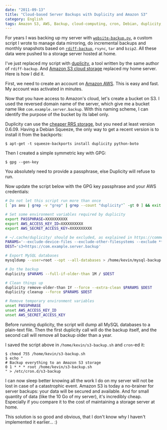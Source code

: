 ```yaml
---
date: "2011-09-13"
title: "Cloud-based Server Backups with Duplicity and Amazon S3"
category: English
tags: Amazon S3, AWS, Backup, cloud-computing, cron, Debian, duplicity, Linux, MySQL, SQL, shell, Debian Squeeze, storage
---
```


For years I was backing up my server with [`website-backup.py`](https://github.com/kdeldycke/scripts/blob/master/website-backup.py), a custom script I wrote to manage data mirroring, do incremental backups and monthly snapshots based on [`rdiff-backup`](https://www.nongnu.org/rdiff-backup/), `rsync`, `tar` and `bzip2`. All these data were pushed to a storage server hosted at home.

I've just replaced my script with [duplicity](https://duplicity.nongnu.org), a tool written by the same author of `rdiff-backup`. And [Amazon S3 cloud storage](https://aws.amazon.com/s3/) replaced my home server. Here is how I did it.

First, we need to create an account on [Amazon AWS](https://aws.amazon.com). This is easy and fast. My account was activated in minutes.

Now that you have access to Amazon's cloud, let's create a bucket on S3. I used the reversed domain name of the server, which give me a bucket name like `com.example.server.backup`. With this naming scheme, I can identify the purpose of the bucket by its label only.

Duplicity can use the [cheaper RRS storage](https://aws.amazon.com/about-aws/whats-new/2010/05/19/announcing-amazon-s3-reduced-redundancy-storage/), but you need at least version 0.6.09. Having a Debian Squeeze, the only way to get a recent version is to install it from the backports:

```shell-session
$ apt-get -t squeeze-backports install duplicity python-boto
```

Then I created a simple symmetric key with GPG:

```shell-session
$ gpg --gen-key
```

You absolutely need to provide a passphrase, else Duplicity will refuse to run.

Now update the script below with the GPG key passphrase and your AWS credentials:

```sh
# Do not let this script run more than once
[ `ps axu | grep -v "grep" | grep --count "duplicity"` -gt 0 ] && exit 1

# Set some environment variables required by duplicity
export PASSPHRASE=XXXXXXXXXX
export AWS_ACCESS_KEY_ID=XXXXXXXXXX
export AWS_SECRET_ACCESS_KEY=XXXXXXXXXX

# ~/.cache/duplicity/ should be excluded, as explained in https://comments.gmane.org/gmane.comp.sysutils.backup.duplicity.general/4449
PARAMS='--exclude-device-files --exclude-other-filesystems --exclude **/.cache/** --exclude **/.thumbnails/** --exclude /mnt/ --exclude /tmp/ --exclude /dev/ --exclude /sys/ --exclude /proc/ --exclude /media/ --exclude /var/run/ --volsize 10 --s3-use-rrs --asynchronous-upload -vinfo'
DEST='s3+https://com.example.server.backup'

# Export MySQL databases
mysqldump --user=root --opt --all-databases > /home/kevin/mysql-backup.sql

# Do the backup
duplicity $PARAMS --full-if-older-than 1M / $DEST

# Clean things up
duplicity remove-older-than 1Y --force --extra-clean $PARAMS $DEST
duplicity cleanup --force $PARAMS $DEST

# Remove temporary environment variables
unset PASSPHRASE
unset AWS_ACCESS_KEY_ID
unset AWS_SECRET_ACCESS_KEY
```

Before running duplicity, the script will dump all MySQL databases to a plain-text file. Then the first duplicity call will do the backup itself, and the second call will remove all backup older than a year.

I saved the script above in `/home/kevin/s3-backup.sh` and `cron`-ed it:

```shell-session
$ chmod 755 /home/kevin/s3-backup.sh
$ echo "
# Backup everything to an Amazon S3 storage
0 1 * * * root /home/kevin/s3-backup.sh
" > /etc/cron.d/s3-backup
```

I can now sleep better knowing all the work I do on my server will not be lost in case of a catastrophic event. Amazon S3 is today a no-brainer for server backups: your data will be secured and available. And for small quantity of data (like the 10 Go of my server), it's incredibly cheap. Especially if you compare it to the cost of maintaining a storage server at home.

This solution is so good and obvious, that I don't know why I haven't implemented it earlier... :)
